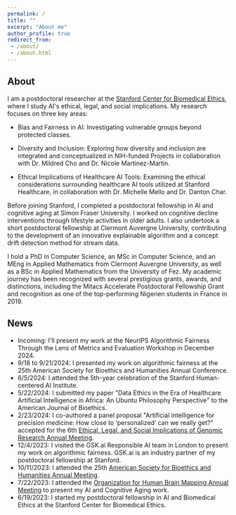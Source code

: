 ```yaml
---
permalink: /
title: ""
excerpt: "About me"
author_profile: true
redirect_from:
 - /about/
 - /about.html
---
```


About 
------
I am a postdoctoral researcher at the [Stanford Center for Biomedical Ethics](https://med.stanford.edu/bioethics.html), where I study AI's ethical, legal, and social implications. My research focuses on three key areas:

- Bias and Fairness in AI: Investigating vulnerable groups beyond protected classes.

- Diversity and Inclusion: Exploring how diversity and inclusion are integrated and conceptualized in NIH-funded Projects in collaboration with Dr. Mildred Cho and Dr. Nicole Martinez-Martin.

- Ethical Implications of Healthcare AI Tools: Examining the ethical considerations surrounding healthcare AI tools utilized at Stanford Healthcare, in collaboration with Dr. Michelle Mello and Dr. Danton Char.

Before joining Stanford, I completed a postdoctoral fellowship in AI and cognitive aging at Simon Fraser University. I worked on cognitive decline interventions through lifestyle activities in older adults. I also undertook a short postdoctoral fellowship at Clermont Auvergne University, contributing to the development of an innovative explainable algorithm and a concept drift detection method for stream data.

I hold a PhD in Computer Science, an MSc in Computer Science, and an MEng in Applied Mathematics from Clermont Auvergne University, as well as a BSc in Applied Mathematics from the University of Fez. My academic journey has been recognized with several prestigious grants, awards, and distinctions, including the Mitacs Accelerate Postdoctoral Fellowship Grant and recognition as one of the top-performing Nigerien students in France in 2019.

News
------
- Incoming: I'll present my work at the NeurIPS Algorithmic Fairness Through the Lens of Metrics and Evaluation Workshop in December 2024.
- 9/18 to 9/21/2024: I presented my work on algorithmic fairness at the 25th American Society for Bioethics and Humanities Annual Conference.
- 6/5/2024: I attended the 5th-year celebration of the Stanford Human-centered AI Institute.
- 5/22/2024: I submitted my paper "Data Ethics in the Era of Healthcare Artificial Intelligence in Africa: An Ubuntu Philosophy Perspective" to the American Journal of Bioethics.
- 2/23/2024: I co-authored a panel proposal "Artificial intelligence for precision medicine: How close to ‘personalized’ can we really get?" accepted for the 6th [Ethical, Legal, and Social Implications of Genomic Research Annual Meeting](https://elsicon2024.eventscribe.net/).
- 12/4/2023: I visited the GSK.ai Responsible AI team in London to present my work on algorithmic fairness. GSK.ai is an industry partner of my postdoctoral fellowship at Stanford.
- 10/11/2023: I attended the 25th [American Society for Bioethics and Humanities Annual Meeting](https://asbh23.eventscribe.net/).
- 7/22/2023: I attended the [Organization for Human Brain Mapping Annual Meeting](https://event.fourwaves.com/ohbm2023/pages) to present my AI and Cognitive Aging work.
- 6/19/2023: I started my postdoctoral fellowship in AI and Biomedical Ethics at the Stanford Center for Biomedical Ethics.

